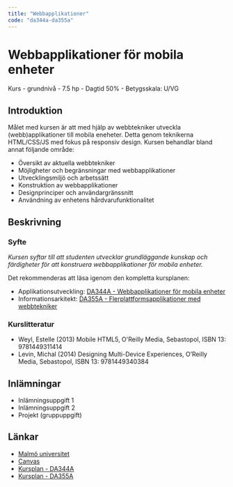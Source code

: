 ```yaml
---
title: "Webbapplikationer"
code: "da344a-da355a"
---
```


# Webbapplikationer för mobila enheter

Kurs - grundnivå - 7.5 hp - Dagtid 50% - Betygsskala: U/VG

## Introduktion

Målet med kursen är att med hjälp av webbtekniker utveckla (webb)applikationer till mobila eneheter. Detta genom teknikerna HTML/CSS/JS med fokus på responsiv design. Kursen behandlar bland annat följande område:

- Översikt av aktuella webbtekniker
- Möjligheter och begränsningar med webbapplikationer
- Utvecklingsmiljö och arbetssätt
- Konstruktion av webbapplikationer
- Designprinciper och användargränssnitt
- Användning av enhetens hårdvarufunktionalitet

## Beskrivning

### Syfte

*Kursen syftar till att studenten utvecklar grundläggande kunskap och färdigheter för att konstruera webbapplikationer för mobila enheter.*

Det rekommenderas att läsa igenom den kompletta kursplanen:
- Applikationsutveckling: [DA344A - Webbapplikationer för mobila enheter](https://edu.mah.se/sv/Course/DA344A#Syllabus)
- Informationsarkitekt: [DA355A - Flerplattformsapplikationer med webbtekniker](https://edu.mah.se/sv/Course/DA355A#Syllabus)

### Kurslitteratur

- Weyl, Estelle (2013) Mobile HTML5, O'Reilly Media, Sebastopol, ISBN 13: 9781449311414
- Levin, Michal (2014) Designing Multi-Device Experiences, O’Reilly Media, Sebastopol, ISBN 13: 9781449340384

## Inlämningar

- Inlämningsuppgift 1
- Inlämningsuppgift 2
- Projekt (gruppuppgift)

## Länkar

* [Malmö universitet](http://mau.se)
* [Canvas](https://mau.instructure.com/login/saml)
* [Kursplan - DA344A](https://edu.mah.se/sv/Course/DA344A#Syllabus)
* [Kursplan - DA355A](https://edu.mah.se/sv/Course/DA355A#Syllabus)
